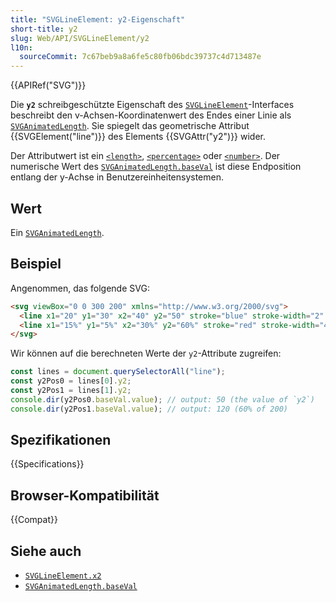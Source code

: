 ```yaml
---
title: "SVGLineElement: y2-Eigenschaft"
short-title: y2
slug: Web/API/SVGLineElement/y2
l10n:
  sourceCommit: 7c67beb9a8a6fe5c80fb06bdc39737c4d713487e
---
```


{{APIRef("SVG")}}

Die **`y2`** schreibgeschützte Eigenschaft des [`SVGLineElement`](/de/docs/Web/API/SVGLineElement)-Interfaces beschreibt den v-Achsen-Koordinatenwert des Endes einer Linie als [`SVGAnimatedLength`](/de/docs/Web/API/SVGAnimatedLength). Sie spiegelt das geometrische Attribut {{SVGElement("line")}} des Elements {{SVGAttr("y2")}} wider.

Der Attributwert ist ein [`<length>`](/de/docs/Web/SVG/Content_type#length), [`<percentage>`](/de/docs/Web/SVG/Content_type#percentage) oder [`<number>`](/de/docs/Web/SVG/Content_type#number). Der numerische Wert des [`SVGAnimatedLength.baseVal`](/de/docs/Web/API/SVGAnimatedLength/baseVal) ist diese Endposition entlang der y-Achse in Benutzereinheitensystemen.

## Wert

Ein [`SVGAnimatedLength`](/de/docs/Web/API/SVGAnimatedLength).

## Beispiel

Angenommen, das folgende SVG:

```html
<svg viewBox="0 0 300 200" xmlns="http://www.w3.org/2000/svg">
  <line x1="20" y1="30" x2="40" y2="50" stroke="blue" stroke-width="2" />
  <line x1="15%" y1="5%" x2="30%" y2="60%" stroke="red" stroke-width="4" />
</svg>
```

Wir können auf die berechneten Werte der `y2`-Attribute zugreifen:

```js
const lines = document.querySelectorAll("line");
const y2Pos0 = lines[0].y2;
const y2Pos1 = lines[1].y2;
console.dir(y2Pos0.baseVal.value); // output: 50 (the value of `y2`)
console.dir(y2Pos1.baseVal.value); // output: 120 (60% of 200)
```

## Spezifikationen

{{Specifications}}

## Browser-Kompatibilität

{{Compat}}

## Siehe auch

- [`SVGLineElement.x2`](/de/docs/Web/API/SVGLineElement/x2)
- [`SVGAnimatedLength.baseVal`](/de/docs/Web/API/SVGAnimatedLength/baseVal)
